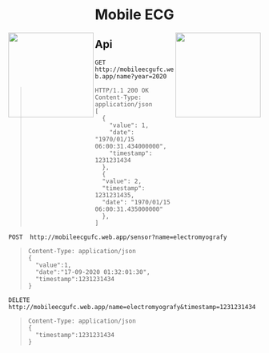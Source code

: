 <h1 align="center">Mobile ECG</h1>

<p align="left">
  <a href="https://en.wikipedia.org">
    <img src="https://user-images.githubusercontent.com/17098382/92084131-52061480-ed9d-11ea-9acd-ec209bbed243.png" align="left" height="170" />
    </a>
  <a href="https://http://www.ufc.br/">
    <img src="https://user-images.githubusercontent.com/17098382/92084392-b45f1500-ed9d-11ea-8ec9-09c7f1283b2c.png" align="right" height="170" />
  </a>
</p>


<p align="left">
  <h2 align="left">Api</h2>

  `` GET http://mobileecgufc.web.app/name?year=2020 ``
  > ``` http
  > HTTP/1.1 200 OK
  > Content-Type: application/json 
  > [
  >   {
  >     "value": 1,
  >     "date": "1970/01/15 06:00:31.434000000",
  >     "timestamp": 1231231434
  >   },
  >   {
  >   "value": 2,
  >   "timestamp": 1231231435,
  >   "date": "1970/01/15 06:00:31.435000000"
  >   },
  > ]
  > ```

  `` POST  http://mobileecgufc.web.app/sensor?name=electromyografy ``
  > ``` http
  > Content-Type: application/json 
  > {
  >   "value":1,
  >   "date":"17-09-2020 01:32:01:30",
  >   "timestamp":1231231434
  > }
  > ```

  `` DELETE http://mobileecgufc.web.app/name=electromyografy&timestamp=1231231434 ``
  > ``` http
  > Content-Type: application/json 
  > {
  >   "timestamp":1231231434
  > }
  > ```
</p>


